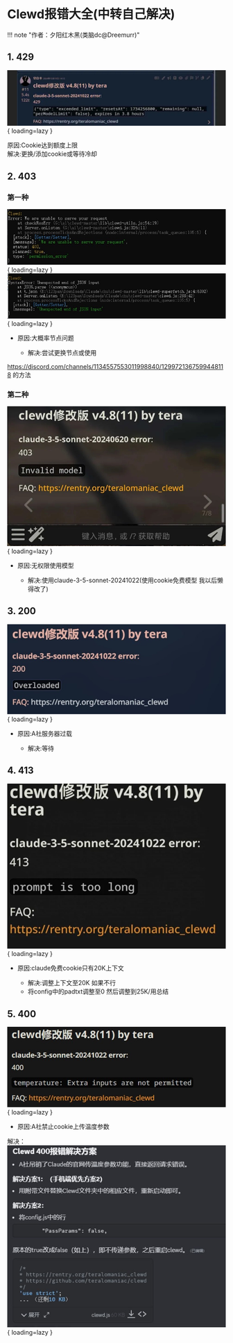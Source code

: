 # Clewd报错大全(中转自己解决)

!!! note "作者：夕阳红木黑(类脑dc@Dreemurr)"



## 1. 429

![img](clewd/1.jpeg){ loading=lazy }

原因:Cookie达到额度上限  
解决:更换/添加cookie或等待冷却 

## 2. 403

### 第一种

![img](clewd/2.jpeg){ loading=lazy }
![img](clewd/3.jpeg){ loading=lazy }

- 原因:大概率节点问题  

	- 解决:尝试更换节点或使用

https://discord.com/channels/1134557553011998840/1299721367599448118 的方法

### 第二种

![img](clewd/4.jpeg){ loading=lazy }

- 原因:无权限使用模型  

	- 解决:使用claude-3-5-sonnet-20241022(使用cookie免费模型 我以后懒得改了)

## 3. 200

![img](clewd/5.jpeg){ loading=lazy }

- 原因:A社服务器过载  

	- 解决:等待

## 4. 413

![img](clewd/6.jpeg){ loading=lazy }

- 原因:claude免费cookie只有20K上下文  

	- 解决:调整上下文至20K 如果不行 
	- 将config中的padtxt调整至0 然后调整到25K/用总结

## 5. 400

![img](clewd/7.jpeg){ loading=lazy }

- 原因:A社禁止cookie上传温度参数  

解决：
![img](clewd/8.jpeg){ loading=lazy }
